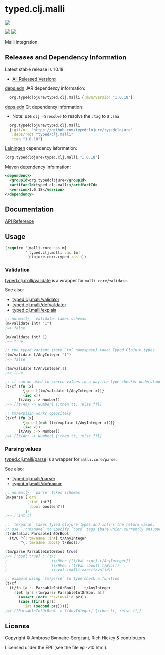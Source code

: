 <!-- DO NOT EDIT! Instead, edit `dev/resources/root-templates/typed/clj.malli/README.md` and run `./script/regen-selmer.sh` -->
# typed.clj.malli

<a href='https://typedclojure.org'><img src='../../doc/images/part-of-typed-clojure-project.png'></a>

<p>
  <a href='https://www.patreon.com/ambrosebs'><img src='../../doc/images/become_a_patron_button.png'></a>
  <a href='https://opencollective.com/typedclojure'><img src='../../doc/images/donate-to-our-collective.png'></a>
</p>

Malli integration.

## Releases and Dependency Information

Latest stable release is 1.0.18.

* [All Released Versions](https://clojars.org/org.typedclojure/typed.clj.malli)

[deps.edn](https://clojure.org/reference/deps_and_cli) JAR dependency information:

```clj
  org.typedclojure/typed.clj.malli {:mvn/version "1.0.18"}
```

[deps.edn](https://clojure.org/reference/deps_and_cli) Git dependency information:

- Note: use `clj -Sresolve` to resolve the `:tag` to a `:sha`

```clj
  org.typedclojure/typed.clj.malli
  {:git/url "https://github.com/typedclojure/typedclojure"
   :deps/root "typed/clj.malli"
   :tag "1.0.18"}
```

[Leiningen](https://github.com/technomancy/leiningen) dependency information:

```clojure
[org.typedclojure/typed.clj.malli "1.0.18"]
```

[Maven](https://maven.apache.org/) dependency information:

```XML
<dependency>
  <groupId>org.typedclojure</groupId>
  <artifactId>typed.clj.malli</artifactId>
  <version>1.0.18</version>
</dependency>
```

## Documentation

[API Reference](https://api.typedclojure.org/latest/typed.clj.malli/index.html)

## Usage

```clojure
(require '[malli.core :as m]
         '[typed.clj.malli :as tm]
         '[clojure.core.typed :as t])
```

### Validation 

[typed.clj.malli/validate](https://api.typedclojure.org/latest/typed.clj.malli/typed.clj.malli.html#var-validate) is a wrapper for `malli.core/validate`.

See also:
- [typed.clj.malli/validator](https://api.typedclojure.org/latest/typed.clj.malli/typed.clj.malli.html#var-validator)
- [typed.clj.malli/defvalidator](https://api.typedclojure.org/latest/typed.clj.malli/typed.clj.malli.html#var-defvalidator)
- [typed.clj.malli/explain](https://api.typedclojure.org/latest/typed.clj.malli/typed.clj.malli.html#var-explain)

```clojure
;; normally, `validate` takes schemas
(m/validate int? "1")
;=> false

(m/validate int? 1)
;=> true

;; the typed variant (note `tm` namespace) takes Typed Clojure types
(tm/validate t/AnyInteger "1")
;=> false

(tm/validate t/AnyInteger 1)
;=> true

;; it can be used to coerce values in a way the type checker understands
(t/cf (fn [x]
        {:pre [(tm/validate t/AnyInteger x)]}
        (inc x))
      [t/Any :-> Number])
;=> [[t/Any -> Number] {:then tt, :else ff}]

;; tm/explain works oppositely
(t/cf (fn [x]
        {:pre [(not (tm/explain t/AnyInteger x))]}
        (inc x))
      [t/Any :-> Number])
;=> [[t/Any -> Number] {:then tt, :else ff}]
```

### Parsing values

[typed.clj.malli/parse](https://api.typedclojure.org/latest/typed.clj.malli/typed.clj.malli.html#var-parse) is a wrapper for `malli.core/parse`.

See also:
- [typed.clj.malli/parser](https://api.typedclojure.org/latest/typed.clj.malli/typed.clj.malli.html#var-parser)
- [typed.clj.malli/defparser](https://api.typedclojure.org/latest/typed.clj.malli/typed.clj.malli.html#var-defparser)

```clojure
;; normally, `parse` takes schemas
(m/parse [:orn
          [:int int?]
          [:bool boolean?]]
         1)
;=> [:int 1]

;; `tm/parse` takes Typed Clojure types and infers the return value.
;; use `::tm/name` to specify `:orn` tags (bare union currently unsupported).
(t/defalias ParsableIntOrBool
  (t/U ^{::tm/name :int} t/AnyInteger
       ^{::tm/name :bool} t/Bool))

(tm/parse ParsableIntOrBool true)
;=> [:bool true] : (t/U
;                    (t/HVec [(t/Val :int) t/AnyInteger])
;                    (t/HVec [(t/Val :bool) t/Bool])
;                    (t/Val :malli.core/invalid))

;; example using `tm/parse` to type check a function
(t/cf
  (t/fn [a :- ParsableIntOrBool] :- t/AnyInteger
    (let [prs (tm/parse ParsableIntOrBool a)]
      (assert (not= ::m/invalid prs))
      (case (first prs)
        :int (second prs)))))
;=> [[ParsableIntOrBool -> t/AnyInteger] {:then tt, :else ff}]
```

## License

Copyright © Ambrose Bonnaire-Sergeant, Rich Hickey & contributors.

Licensed under the EPL (see the file epl-v10.html).
